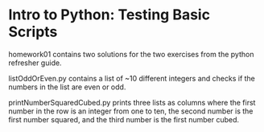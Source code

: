 # Intro to Python: Testing Basic Scripts

homework01 contains two solutions for the two exercises from the python refresher guide.

listOddOrEven.py 
contains a list of ~10 different integers and checks if the numbers in the list are even or odd.

printNumberSquaredCubed.py 
prints three lists as columns where the first number in the row is an integer from one to ten,
the second number is the first number squared, and the third number is the first number cubed.
